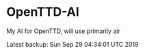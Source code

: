 # OpenTTD-AI
My AI for OpenTTD, will use primarily air

Latest backup: Sun Sep 29 04:34:01 UTC 2019
